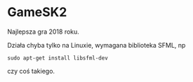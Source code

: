 # GameSK2
Najlepsza gra 2018 roku.

Działa chyba tylko na Linuxie, wymagana biblioteka SFML, np
```
sudo apt-get install libsfml-dev
```
czy coś takiego.
